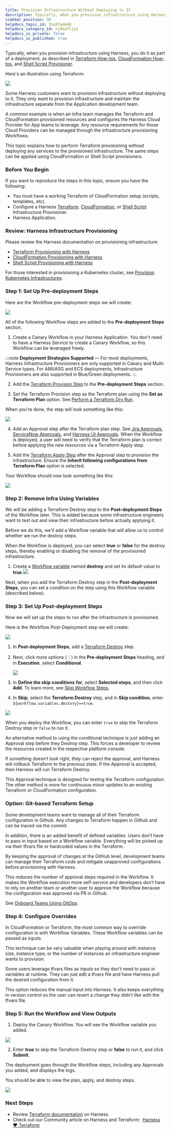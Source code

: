 ```yaml
---
title: Provision Infrastructure Without Deploying to It
description: Typically, when you provision infrastructure using Harness, you do it as part of a deployment, as described in Terraform How-tos , CloudFormation How-tos , and Shell Script Provisioner. Here's an ill…
sidebar_position: 30
helpdocs_topic_id: 2nu5fwob4b
helpdocs_category_id: nj9oa7ljyy
helpdocs_is_private: false
helpdocs_is_published: true
---
```


Typically, when you provision infrastructure using Harness, you do it as part of a deployment, as described in [Terraform How-tos](../../terraform-category/terrform-provisioner.md), [CloudFormation How-tos](../../aws-deployments/cloudformation-category/cloud-formation-provisioner.md), and [Shell Script Provisioner](../infrastructure-provisioner/ssh-provisioner-category/shell-script-provisioner.md).

Here's an illustration using Terraform:

![](./static/provision-infrastructure-without-deploying-to-it-00.png)

Some Harness customers want to provision infrastructure without deploying to it. They only want to provision infrastructure and maintain the infrastructure separate from the Application development team.

A common example is when an infra team manages the Terraform and CloudFormation provisioned resources and configures the Harness Cloud Provider for App teams to leverage. Any resource requirements for those Cloud Providers can be managed through the infrastructure provisioning Workflows.

This topic explains how to perform Terraform provisioning without deploying any services to the provisioned infrastructure. The same steps can be applied using CloudFormation or Shell Script provisioners.

### Before You Begin

If you want to reproduce the steps in this topic, ensure you have the following:

* You must have a working Terraform of CloudFormation setup (scripts, templates, etc).
* Configure a Harness [Terraform](../../terraform-category/terrform-provisioner.md). [CloudFormation](../../aws-deployments/cloudformation-category/cloud-formation-provisioner.md), or [Shell Script](../infrastructure-provisioner/ssh-provisioner-category/shell-script-provisioner.md) Infrastructure Provisioner.
* Harness Application.

### Review: Harness Infrastructure Provisioning

Please review the Harness documentation on provisioning infrastructure:

* [Terraform Provisioning with Harness](../../concepts-cd/deployment-types/terraform-provisioning-with-harness.md)
* [CloudFormation Provisioning with Harness](../../concepts-cd/deployment-types/cloud-formation-provisioning-with-harness.md)
* [Shell Script Provisioning with Harness](../../concepts-cd/deployment-types/shell-script-provisioning-with-harness.md)

For those interested in provisioning a Kubernetes cluster, see [Provision Kubernetes Infrastructures](../../kubernetes-deployments/provision-kubernetes-infrastructures.md).

### Step 1: Set Up Pre-deployment Steps

Here are the Workflow pre-deployment steps we will create:

![](./static/provision-infrastructure-without-deploying-to-it-01.png)

All of the following Workflow steps are added to the **Pre-deployment Steps** section.

1. Create a Canary Workflow in your Harness Application. You don't need to have a Harness Service to create a Canary Workflow, so this Workflow can be leveraged freely.

:::note
**Deployment Strategies Supported** — For most deployments, Harness Infrastructure Provisioners are only supported in Canary and Multi-Service types. For AMI/ASG and ECS deployments, Infrastructure Provisioners are also supported in Blue/Green deployments.
:::

2. Add the [Terraform Provision Step](../../terraform-category/terraform-provisioner-step.md) to the **Pre-deployment Steps** section.

3. Set the Terraform Provision step as the Terraform plan using the **Set as Terraform Plan** option. See [Perform a Terraform Dry Run](../../terraform-category/terraform-dry-run.md).

  When you're done, the step will look something like this:

  ![](./static/provision-infrastructure-without-deploying-to-it-02.png)

4. Add an Approval step after the Terraform plan step. See [Jira Approvals](../approvals/jira-based-approvals.md), [ServiceNow Approvals](../approvals/service-now-ticketing-system.md), and [Harness UI Approvals](../approvals/approvals.md). When the Workflow is deployed, a user will need to verify that the Terraform plan is correct before applying the new resources via a Terraform Apply step.

5. Add the [Terraform Apply Step](../../terraform-category/using-the-terraform-apply-command.md) after the Approval step to provision the infrastructure. Ensure the **Inherit following configurations from Terraform Plan** option is selected.

Your Workflow should now look something like this:

![](./static/provision-infrastructure-without-deploying-to-it-03.png)

### Step 2: Remove Infra Using Variables

We will be adding a Terraform Destroy step to the **Post-deployment Steps** of the Workflow later. This is added because some infrastructure engineers want to test out and view their infrastructure before actually applying it.

Before we do this, we'll add a Workflow variable that will allow us to control whether we run the destroy steps.

When the Workflow is deployed, you can select **true** or **false** for the destroy steps, thereby enabling or disabling the removal of the provisioned infrastructure.

1. Create a [Workflow variable](../workflows/add-workflow-variables-new-template.md) named **destroy** and set its default value to **true**.![](./static/provision-infrastructure-without-deploying-to-it-04.png)

Next, when you add the Terraform Destroy step in the **Post-deployment Steps**, you can set a condition on the step using this Workflow variable (described below).

### Step 3: Set Up Post-deployment Steps

Now we will set up the steps to run after the infrastructure is provisioned.

Here is the Workflow Post-Deployment step we will create:

![](./static/provision-infrastructure-without-deploying-to-it-05.png)

1. In **Post-deployment Steps**, add a [Terraform Destroy](../../terraform-category/terraform-destroy.md) step.
2. Next, click more options (︙) in the **Pre-deployment Steps** heading, and in **Execution**, select **Conditional**.

   ![](./static/provision-infrastructure-without-deploying-to-it-06.png)
   
3. In **Define the skip conditions** **for**, select **Selected steps**, and then click **Add**. To learn more, see [Skip Workflow Steps](../workflows/skip-workflow-steps.md).
4. In **Skip**, select the **Terraform Destroy** step, and in **Skip condition**, enter `${workflow.variables.destory}==true`.

  ![](./static/provision-infrastructure-without-deploying-to-it-07.png)

When you deploy the Workflow, you can enter `true` to skip the Terraform Destroy step or `false` to run it.

An alternative method to using the conditional technique is just adding an Approval step before they Destroy step. This forces a developer to review the resources created in the respective platform console.

If something doesn’t look right, they can reject the approval, and Harness will rollback Terraform to the previous state. If the Approval is accepted, then Harness will run Terraform Destroy.

This Approval technique is designed for testing the Terraform configuration. The other method is more for continuous minor updates to an existing Terraform or CloudFormation configuration.

### Option: Git-based Terraform Setup

Some development teams want to manage all of their Terraform configuration in Github. Any changes to Terraform happen in Github and can be traced via the commit.

In addition, there is an added benefit of defined variables. Users don’t have to pass in input based on a Workflow variable. Everything will be picked up via their tfvars file or hardcoded values in the Terraform.

By keeping the approval of changes at the GitHub level, development teams can manage their Terraform code and mitigate unapproved configurations before provisioning with Harness.

This reduces the number of approval steps required in the Workflow. It makes the Workflow execution more self-service and developers don’t have to rely on another team or another user to approve the Workflow because the configuration was approved via PR in Github.

See [Onboard Teams Using GitOps](../../harness-git-based/onboard-teams-using-git-ops.md).

### Step 4: Configure Overrides

In CloudFormation or Terraform, the most common way to override configuration is with Workflow Variables. These Workflow variables can be passed as inputs.

This technique can be very valuable when playing around with instance size, instance type, or the number of instances an infrastructure engineer wants to provision.

Some users leverage tfvars files as inputs so they don’t need to pass in variables at runtime. They can just edit a tfvars file and have Harness pull the desired configuration from it.

This option reduces the manual input into Harness. It also keeps everything in version control so the user can revert a change they didn’t like with the tfvars file.

### Step 5: Run the Workflow and View Outputs

1. Deploy the Canary Workflow. You will see the Workflow variable you added.

  ![](./static/provision-infrastructure-without-deploying-to-it-08.png)
  
2. Enter **true** to skip the Terraform Destroy step or **false** to run it, and click **Submit**.

The deployment goes through the Workflow steps, including any Approvals you added, and displays the logs.

You should be able to view the plan, apply, and destroy steps.

![](./static/provision-infrastructure-without-deploying-to-it-09.png)

### Next Steps

* Review [Terraform documentation](../../terraform-category/terrform-provisioner.md) on Harness.
* Check out our Community article on Harness and Terraform:  [Harness ❤️ Terraform](https://community.harness.io/t/harness-terraform/232)

